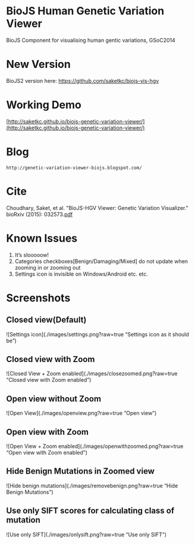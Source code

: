 # BioJS Human Genetic Variation Viewer
BioJS Component for visualising human gentic variations, GSoC2014

# New Version
BioJS2 version here: https://github.com/saketkc/biojs-vis-hgv

# Working Demo
[http://saketkc.github.io/biojs-genetic-variation-viewer/](http://saketkc.github.io/biojs-genetic-variation-viewer/)


# Blog
    http://genetic-variation-viewer-biojs.blogspot.com/

# Cite

Choudhary, Saket, et al. "BioJS-HGV Viewer: Genetic Variation Visualizer." bioRxiv (2015): 032573.[pdf](http://www.biorxiv.org/content/biorxiv/early/2015/11/23/032573.full.pdf)
# Known Issues

1. It’s slooooow!
2. Categories checkboxes[Benign/Damaging/Mixed] do not update when zooming in or zooming out
3. Settings icon is invisible on Windows/Android etc. etc.

# Screenshots

## Closed view(Default)
![Settings icon](./images/settings.png?raw=true “Settings icon as it should be”)


## Closed view with Zoom
![Closed View + Zoom enabled](./images/closezoomed.png?raw=true “Closed view with Zoom enabled”)


## Open view without Zoom
![Open View](./images/openview.png?raw=true “Open view”)


## Open view with Zoom
![Open View + Zoom enabled](./images/openwithzoomed.png?raw=true “Open view with Zoom enabled”)


## Hide Benign Mutations in Zoomed view
![Hide benign mutations](./images/removebenign.png?raw=true “Hide Benign Mutations”)


## Use only SIFT scores for calculating class of mutation
![Use only SIFT](./images/onlysift.png?raw=true “Use only SIFT”)
